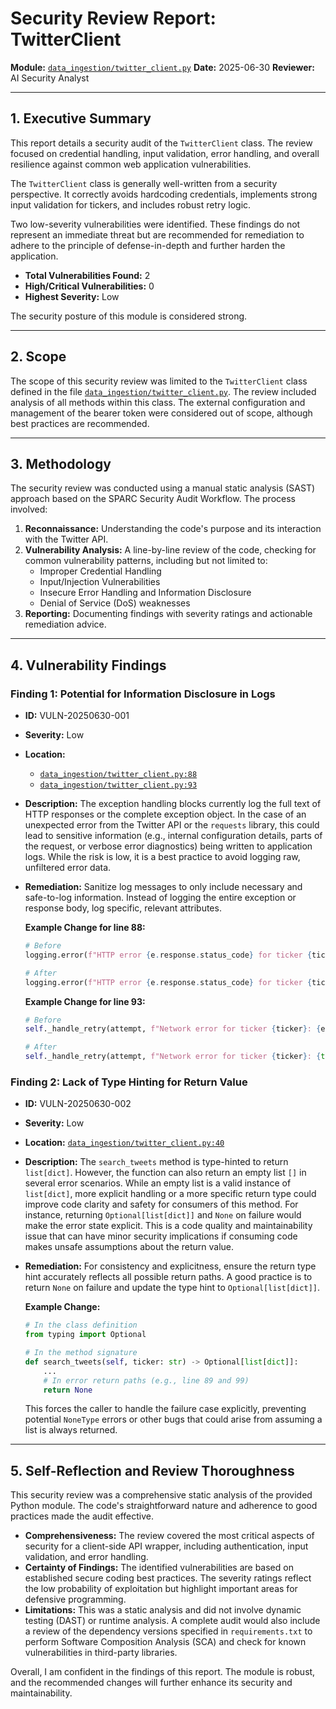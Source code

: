 # Security Review Report: TwitterClient

**Module:** [`data_ingestion/twitter_client.py`](data_ingestion/twitter_client.py)
**Date:** 2025-06-30
**Reviewer:** AI Security Analyst

---

## 1. Executive Summary

This report details a security audit of the `TwitterClient` class. The review focused on credential handling, input validation, error handling, and overall resilience against common web application vulnerabilities.

The `TwitterClient` class is generally well-written from a security perspective. It correctly avoids hardcoding credentials, implements strong input validation for tickers, and includes robust retry logic.

Two low-severity vulnerabilities were identified. These findings do not represent an immediate threat but are recommended for remediation to adhere to the principle of defense-in-depth and further harden the application.

- **Total Vulnerabilities Found:** 2
- **High/Critical Vulnerabilities:** 0
- **Highest Severity:** Low

The security posture of this module is considered strong.

---

## 2. Scope

The scope of this security review was limited to the `TwitterClient` class defined in the file [`data_ingestion/twitter_client.py`](data_ingestion/twitter_client.py). The review included analysis of all methods within this class. The external configuration and management of the bearer token were considered out of scope, although best practices are recommended.

---

## 3. Methodology

The security review was conducted using a manual static analysis (SAST) approach based on the SPARC Security Audit Workflow. The process involved:

1.  **Reconnaissance:** Understanding the code's purpose and its interaction with the Twitter API.
2.  **Vulnerability Analysis:** A line-by-line review of the code, checking for common vulnerability patterns, including but not limited to:
    -   Improper Credential Handling
    -   Input/Injection Vulnerabilities
    -   Insecure Error Handling and Information Disclosure
    -   Denial of Service (DoS) weaknesses
3.  **Reporting:** Documenting findings with severity ratings and actionable remediation advice.

---

## 4. Vulnerability Findings

### Finding 1: Potential for Information Disclosure in Logs

-   **ID:** VULN-20250630-001
-   **Severity:** Low
-   **Location:**
    -   [`data_ingestion/twitter_client.py:88`](data_ingestion/twitter_client.py:88)
    -   [`data_ingestion/twitter_client.py:93`](data_ingestion/twitter_client.py:93)
-   **Description:**
    The exception handling blocks currently log the full text of HTTP responses or the complete exception object. In the case of an unexpected error from the Twitter API or the `requests` library, this could lead to sensitive information (e.g., internal configuration details, parts of the request, or verbose error diagnostics) being written to application logs. While the risk is low, it is a best practice to avoid logging raw, unfiltered error data.
-   **Remediation:**
    Sanitize log messages to only include necessary and safe-to-log information. Instead of logging the entire exception or response body, log specific, relevant attributes.

    **Example Change for line 88:**
    ```python
    # Before
    logging.error(f"HTTP error {e.response.status_code} for ticker {ticker}: {e.response.text}")

    # After
    logging.error(f"HTTP error {e.response.status_code} for ticker {ticker}. Response headers: {e.response.headers}")
    ```

    **Example Change for line 93:**
    ```python
    # Before
    self._handle_retry(attempt, f"Network error for ticker {ticker}: {e}")

    # After
    self._handle_retry(attempt, f"Network error for ticker {ticker}: {type(e).__name__}")
    ```

### Finding 2: Lack of Type Hinting for Return Value

-   **ID:** VULN-20250630-002
-   **Severity:** Low
-   **Location:** [`data_ingestion/twitter_client.py:40`](data_ingestion/twitter_client.py:40)
-   **Description:**
    The `search_tweets` method is type-hinted to return `list[dict]`. However, the function can also return an empty list `[]` in several error scenarios. While an empty list is a valid instance of `list[dict]`, more explicit handling or a more specific return type could improve code clarity and safety for consumers of this method. For instance, returning `Optional[list[dict]]` and `None` on failure would make the error state explicit. This is a code quality and maintainability issue that can have minor security implications if consuming code makes unsafe assumptions about the return value.
-   **Remediation:**
    For consistency and explicitness, ensure the return type hint accurately reflects all possible return paths. A good practice is to return `None` on failure and update the type hint to `Optional[list[dict]]`.

    **Example Change:**
    ```python
    # In the class definition
    from typing import Optional

    # In the method signature
    def search_tweets(self, ticker: str) -> Optional[list[dict]]:
        ...
        # In error return paths (e.g., line 89 and 99)
        return None
    ```
    This forces the caller to handle the failure case explicitly, preventing potential `NoneType` errors or other bugs that could arise from assuming a list is always returned.

---

## 5. Self-Reflection and Review Thoroughness

This security review was a comprehensive static analysis of the provided Python module. The code's straightforward nature and adherence to good practices made the audit effective.

-   **Comprehensiveness:** The review covered the most critical aspects of security for a client-side API wrapper, including authentication, input validation, and error handling.
-   **Certainty of Findings:** The identified vulnerabilities are based on established secure coding best practices. The severity ratings reflect the low probability of exploitation but highlight important areas for defensive programming.
-   **Limitations:** This was a static analysis and did not involve dynamic testing (DAST) or runtime analysis. A complete audit would also include a review of the dependency versions specified in `requirements.txt` to perform Software Composition Analysis (SCA) and check for known vulnerabilities in third-party libraries.

Overall, I am confident in the findings of this report. The module is robust, and the recommended changes will further enhance its security and maintainability.